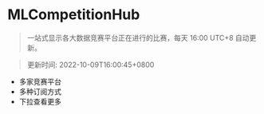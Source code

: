 # MLCompetitionHub

> 一站式显示各大数据竞赛平台正在进行的比赛，每天 16:00 UTC+8 自动更新。
  
> 更新时间: 2022-10-09T16:00:45+0800 

* 多家竞赛平台
* 多种订阅方式
* 下拉查看更多
